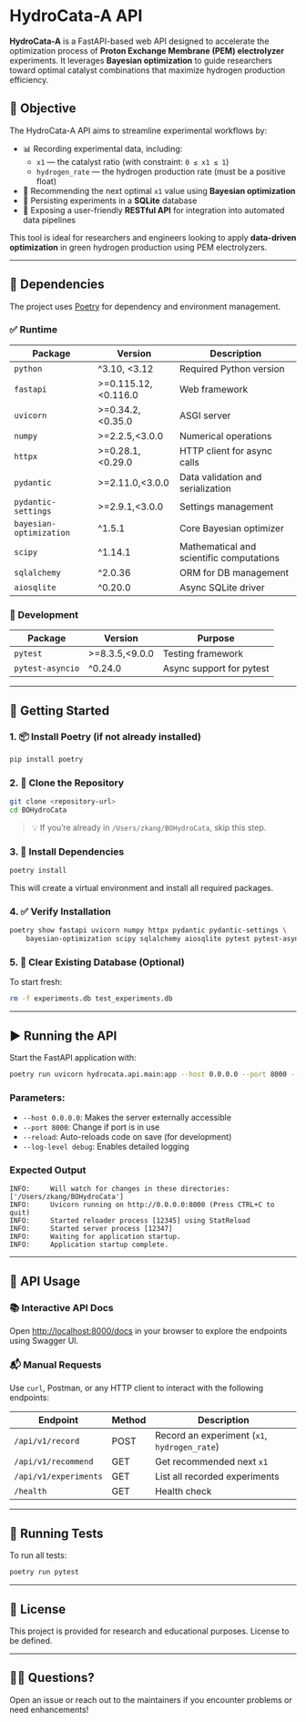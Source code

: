 # HydroCata-A API

**HydroCata-A** is a FastAPI-based web API designed to accelerate the optimization process of **Proton Exchange Membrane (PEM) electrolyzer** experiments. It leverages **Bayesian optimization** to guide researchers toward optimal catalyst combinations that maximize hydrogen production efficiency.

## 🎯 Objective

The HydroCata-A API aims to streamline experimental workflows by:

- 📊 Recording experimental data, including:
  - `x1` — the catalyst ratio (with constraint: `0 ≤ x1 ≤ 1`)
  - `hydrogen_rate` — the hydrogen production rate (must be a positive float)
- 🤖 Recommending the next optimal `x1` value using **Bayesian optimization**
- 💾 Persisting experiments in a **SQLite** database
- 🔗 Exposing a user-friendly **RESTful API** for integration into automated data pipelines

This tool is ideal for researchers and engineers looking to apply **data-driven optimization** in green hydrogen production using PEM electrolyzers.

---

## 🧰 Dependencies

The project uses [Poetry](https://python-poetry.org/) for dependency and environment management.

### ✅ Runtime

| Package              | Version         | Description                                       |
|----------------------|-----------------|---------------------------------------------------|
| `python`             | ^3.10, <3.12    | Required Python version                           |
| `fastapi`            | >=0.115.12,<0.116.0 | Web framework                                    |
| `uvicorn`            | >=0.34.2,<0.35.0   | ASGI server                                      |
| `numpy`              | >=2.2.5,<3.0.0    | Numerical operations                             |
| `httpx`              | >=0.28.1,<0.29.0  | HTTP client for async calls                      |
| `pydantic`           | >=2.11.0,<3.0.0   | Data validation and serialization                |
| `pydantic-settings`  | >=2.9.1,<3.0.0    | Settings management                              |
| `bayesian-optimization` | ^1.5.1        | Core Bayesian optimizer                          |
| `scipy`              | ^1.14.1           | Mathematical and scientific computations         |
| `sqlalchemy`         | ^2.0.36           | ORM for DB management                            |
| `aiosqlite`          | ^0.20.0           | Async SQLite driver                              |

### 🧪 Development

| Package            | Version         | Purpose                    |
|--------------------|-----------------|----------------------------|
| `pytest`           | >=8.3.5,<9.0.0  | Testing framework          |
| `pytest-asyncio`   | ^0.24.0         | Async support for pytest   |

---

## 🚀 Getting Started

### 1. 📦 Install Poetry (if not already installed)

```bash
pip install poetry
```

### 2. 📁 Clone the Repository

```bash
git clone <repository-url>
cd BOHydroCata
```

> 💡 If you’re already in `/Users/zkang/BOHydroCata`, skip this step.

### 3. 🔧 Install Dependencies

```bash
poetry install
```

This will create a virtual environment and install all required packages.

### 4. ✅ Verify Installation

```bash
poetry show fastapi uvicorn numpy httpx pydantic pydantic-settings \
    bayesian-optimization scipy sqlalchemy aiosqlite pytest pytest-asyncio
```

### 5. 🧹 Clear Existing Database (Optional)

To start fresh:

```bash
rm -f experiments.db test_experiments.db
```

---

## ▶️ Running the API

Start the FastAPI application with:

```bash
poetry run uvicorn hydrocata.api.main:app --host 0.0.0.0 --port 8000 --reload --log-level debug
```

### Parameters:

- `--host 0.0.0.0`: Makes the server externally accessible
- `--port 8000`: Change if port is in use
- `--reload`: Auto-reloads code on save (for development)
- `--log-level debug`: Enables detailed logging

### Expected Output

```text
INFO:     Will watch for changes in these directories: ['/Users/zkang/BOHydroCata']
INFO:     Uvicorn running on http://0.0.0.0:8000 (Press CTRL+C to quit)
INFO:     Started reloader process [12345] using StatReload
INFO:     Started server process [12347]
INFO:     Waiting for application startup.
INFO:     Application startup complete.
```

---

## 🧪 API Usage

### 📚 Interactive API Docs

Open [http://localhost:8000/docs](http://localhost:8000/docs) in your browser to explore the endpoints using Swagger UI.

### 📬 Manual Requests

Use `curl`, Postman, or any HTTP client to interact with the following endpoints:

| Endpoint                | Method | Description                                       |
|-------------------------|--------|---------------------------------------------------|
| `/api/v1/record`        | POST   | Record an experiment (`x1`, `hydrogen_rate`)      |
| `/api/v1/recommend`     | GET    | Get recommended next `x1`                         |
| `/api/v1/experiments`   | GET    | List all recorded experiments                     |
| `/health`               | GET    | Health check                                      |

---

## 🧪 Running Tests

To run all tests:

```bash
poetry run pytest
```

---

## 📄 License

This project is provided for research and educational purposes. License to be defined.

---

## 🙋‍♀️ Questions?

Open an issue or reach out to the maintainers if you encounter problems or need enhancements!




